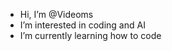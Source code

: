 - Hi, I’m @Videoms
- I’m interested in coding and AI
- I’m currently learning how to code

<!---
Videoms/Videoms is a ✨ special ✨ repository because its `README.md` (this file) appears on your GitHub profile.
You can click the Preview link to take a look at your changes.
--->
